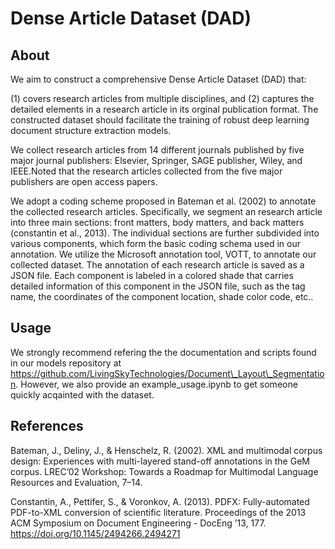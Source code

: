 # Dense Article Dataset (DAD)

## About

We aim to construct a comprehensive Dense Article Dataset (DAD) that:

(1) covers research articles from multiple disciplines, and 
(2) captures the detailed elements in a research article in its orginal publication format. The constructed dataset should facilitate the training of robust deep learning document structure extraction models.

We collect research articles from 14 different journals published by five major journal publishers: Elsevier, Springer, SAGE publisher, Wiley, and IEEE.Noted that the research articles collected from the five major publishers are open access papers.

We adopt a coding scheme proposed in Bateman et al. (2002) to annotate the collected research articles. Specifically, we segment an research article into three main sections: front matters, body matters, and back matters (constantin et al., 2013). The individual sections are further subdivided into various components, which form the basic coding schema used in our annotation. We utilize the Microsoft annotation tool, VOTT, to annotate our collected dataset. The annotation of each research article is saved as a JSON file. Each component is labeled in a colored shade that carries detailed information of this component in the JSON file, such as the tag name, the coordinates of the component location, shade color code, etc..  

## Usage

We strongly recommend refering the the documentation and scripts found in our models repository at https://github.com/LivingSkyTechnologies/Document\_Layout\_Segmentation. However, we also provide an example\_usage.ipynb to get someone quickly acqainted with the dataset.

## References

Bateman, J., Deliny, J., & Henschelz, R. (2002). XML and multimodal corpus design: Experiences with multi-layered stand-off annotations in the GeM corpus. LREC’02 Workshop: Towards a Roadmap for Multimodal Language Resources and Evaluation, 7–14.

Constantin, A., Pettifer, S., & Voronkov, A. (2013). PDFX: Fully-automated PDF-to-XML conversion of scientific literature. Proceedings of the 2013 ACM Symposium on Document Engineering - DocEng ’13, 177. https://doi.org/10.1145/2494266.2494271
